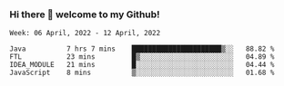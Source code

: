 ### Hi there 👋 welcome to my Github! 

<!--START_SECTION:waka-->
```text
Week: 06 April, 2022 - 12 April, 2022

Java          7 hrs 7 mins    ██████████████████████▒░░   88.82 % 
FTL           23 mins         █▒░░░░░░░░░░░░░░░░░░░░░░░   04.89 % 
IDEA_MODULE   21 mins         █░░░░░░░░░░░░░░░░░░░░░░░░   04.44 % 
JavaScript    8 mins          ▒░░░░░░░░░░░░░░░░░░░░░░░░   01.68 % 
```
<!--END_SECTION:waka-->
